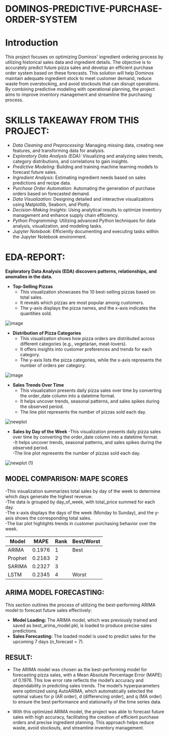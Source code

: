 # DOMINOS-PREDICTIVE-PURCHASE-ORDER-SYSTEM
# Introduction
This project focuses on optimizing Dominos' ingredient ordering process by utilizing historical sales data and ingredient details. The objective is to accurately predict future pizza sales and develop an efficient purchase order system based on these forecasts. This solution will help Dominos maintain adequate ingredient stock to meet customer demand, reduce waste from overstocking, and avoid stockouts that can disrupt operations. By combining predictive modeling with operational planning, the project aims to improve inventory management and streamline the purchasing process.
# SKILLS TAKEAWAY FROM THIS PROJECT:
- *Data Cleaning and Preprocessing:* Managing missing data, creating new features, and transforming data for analysis.  
- *Exploratory Data Analysis (EDA):* Visualizing and analyzing sales trends, category distributions, and correlations to gain insights.  
- *Predictive Modeling:* Building and training machine learning models to forecast future sales.  
- *Ingredient Analysis:* Estimating ingredient needs based on sales predictions and recipe data.  
- *Purchase Order Automation:* Automating the generation of purchase orders based on forecasted demand.  
- *Data Visualization:* Designing detailed and interactive visualizations using Matplotlib, Seaborn, and Plotly.  
- *Decision-Making Insights:* Using analytical results to optimize inventory management and enhance supply chain efficiency.  
- *Python Programming:* Utilizing advanced Python techniques for data analysis, visualization, and modeling tasks.  
- *Jupyter Notebook:* Efficiently documenting and executing tasks within the Jupyter Notebook environment.
# EDA-REPORT:
**Exploratory Data Analysis (EDA) discovers patterns, relationships, and anomalies in the data.**
- **Top-Selling Pizzas**
  - This visualization showcases the 10 best-selling pizzas based on total sales.  
  - It reveals which pizzas are most popular among customers.  
  - The y-axis displays the pizza names, and the x-axis indicates the quantities sold.

![image](https://github.com/user-attachments/assets/cfd19756-fe22-4c0a-b249-cde21a9b3986)



- **Distribution of Pizza Categories**
  - This visualization shows how pizza orders are distributed across different categories (e.g., vegetarian, meat-lovers).  
  - It offers insights into customer preferences and trends for each category.  
  - The y-axis lists the pizza categories, while the x-axis represents the number of orders per category.

![image](https://github.com/user-attachments/assets/adad6c2e-a4bd-41a6-8e1d-80cad222b9cc)



- **Sales Trends Over Time**
  - This visualization presents daily pizza sales over time by converting the order_date column into a datetime format.  
  - It helps uncover trends, seasonal patterns, and sales spikes during the observed period.  
  - The line plot represents the number of pizzas sold each day.

![newplot](https://github.com/user-attachments/assets/0b016fd9-9004-4bbd-b869-d88476c8b5c2)

- **Sales by Day of the Week**
  -This visualization presents daily pizza sales over time by converting the order_date column into a datetime format.  
  -It helps uncover trends, seasonal patterns, and sales spikes during the observed period.  
  -The line plot represents the number of pizzas sold each day.

![newplot (1)](https://github.com/user-attachments/assets/6dab52a4-f370-44ce-8d5a-605194d5cf50)

## MODEL COMPARISON: MAPE SCORES ##
  -This visualization summarizes total sales by day of the week to determine which days generate the highest revenue.  
  -The data is grouped by day_of_week, with total_price summed for each day.  
  -The x-axis displays the days of the week (Monday to Sunday), and the y-axis shows the corresponding total sales.  
  -The bar plot highlights trends in customer purchasing behavior over the week.


   | **Model**   | **MAPE** | **Rank** | **Best/Worst** |
   |-------------|----------|----------|----------------|
   | ARIMA       | 0.1976   | 1        |     Best       |
   | Prophet     | 0.2163   | 2        |                |
   | SARIMA      | 0.2327   | 3        |                |
   | LSTM        | 0.2345   | 4        |     Worst      |

## ARIMA MODEL FORECASTING:
  This section outlines the process of utilizing the best-performing ARIMA model to forecast future sales effectively:
  - **Model Loading:** The ARIMA model, which was previously trained and saved as best_arima_model.pkl, is loaded to produce precise sales predictions.  
  - **Sales Forecasting:** The loaded model is used to predict sales for the upcoming 7 days (n_forecast = 7).

## RESULT:
- The ARIMA model was chosen as the best-performing model for forecasting pizza sales, with a Mean Absolute Percentage Error (MAPE) of 0.1976. This low error rate reflects the model’s accuracy and dependability in predicting sales trends. The model’s hyperparameters were optimized using AutoARIMA, which automatically selected the optimal  values for p (AR order), d (differencing order), and q (MA order) to ensure the best performance and stationarity of the time series data.

- With this optimized ARIMA model, the project was able to forecast future sales with high accuracy, facilitating the creation of efficient purchase orders and precise ingredient planning. This approach helps reduce waste, avoid stockouts, and streamline inventory management.




